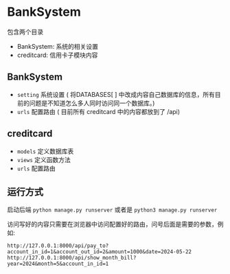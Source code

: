 # BankSystem

包含两个目录

- BankSystem: 系统的相关设置
- creditcard: 信用卡子模块内容

## BankSystem


- `setting` 系统设置 ( 将DATABASES[  ] 中改成内容自己数据库的信息，所有目前的问题是不知道怎么多人同时访问同一个数据库。)
- `urls` 配置路由 ( 目前所有 creditcard 中的内容都放到了 /api)


## creditcard

- `models` 定义数据库表 
- `views` 定义函数方法
- `urls` 配置路由

## 运行方式

启动后端 `python manage.py runserver` 或者是 `python3 manage.py runserver` 

访问写好的内容只需要在浏览器中访问配置好的路由，问号后面是需要的参数，例如:

`http://127.0.0.1:8000/api/pay_to?account_in_id=1&account_out_id=2&amount=1000&date=2024-05-22`
`http://127.0.0.1:8000/api/show_month_bill?year=2024&month=5&account_in_id=1`
